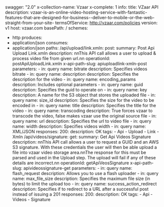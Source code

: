 swagger: "2.0"
x-collection-name: Vzaar
x-complete: 1
info:
  title: VZaar API
  description: vzaar-is-an-online-video-hosting-service-with-fantastic-features-that-are-designed-for-business--deliver-to-mobile-or-the-web-straight-from-your-site-
  termsOfService: http://vzaar.com/policies
  version: v1
host: vzaar.com
basePath: /
schemes:
- http
produces:
- application/json
consumes:
- application/json
paths:
  /api/upload/link.xmln:
    post:
      summary: Post Api Upload Link.xmln
      description: nnThis API call allows a user to upload &amp; process video file
        from given url.nn
      operationId: postApiUploadLink.xmln
      x-api-path-slug: apiuploadlink-xmln-post
      parameters:
      - in: query
        name: bitrate
        description: Specifies videos bitrate
      - in: query
        name: description
        description: Specifies the description for the video
      - in: query
        name: encoding_params
        description: Includes optional parameters
      - in: query
        name: guid
        description: Specifies the guid to operate on
      - in: query
        name: key
        description: A name for the S3 object that stores the uploaded file
      - in: query
        name: size_id
        description: Specifies the size for the video to be encoded in
      - in: query
        name: title
        description: Specifies the title for the video
      - in: query
        name: transcoding
        description: True forces vzaar to transcode the video, false makes vzaar use
          the original source file
      - in: query
        name: url
        description: Specifies the url to video file
      - in: query
        name: width
        description: Specifies videos width
      - in: query
        name: XML/JSON
      responses:
        200:
          description: OK
      tags:
      - Api
      - Upload
      - Link
      - Xmln
  /api/videos/signature:
    get:
      summary: Get Api Videos Signature
      description: nnThis API call allows a user to request a GUID and an AWS S3 signature.
        With these credentials the user will then be able upload a file into vzaar
        video storage area.nnThe response for this must be parsed and used in the
        Upload step. The upload will fail if any of these details are incorrect.nn
      operationId: getApiVeosSignature
      x-api-path-slug: apivideossignature-get
      parameters:
      - in: query
        name: flash_request
        description: Allows you to use a flash uploader
      - in: query
        name: max_file_size
        description: Specifies the maximum file size (in bytes) to limit the upload
          too
      - in: query
        name: success_action_redirect
        description: Specifies if to redirect to a URL after a successful post instead
          of issuing a 201
      responses:
        200:
          description: OK
      tags:
      - Api
      - Videos
      - Signature
